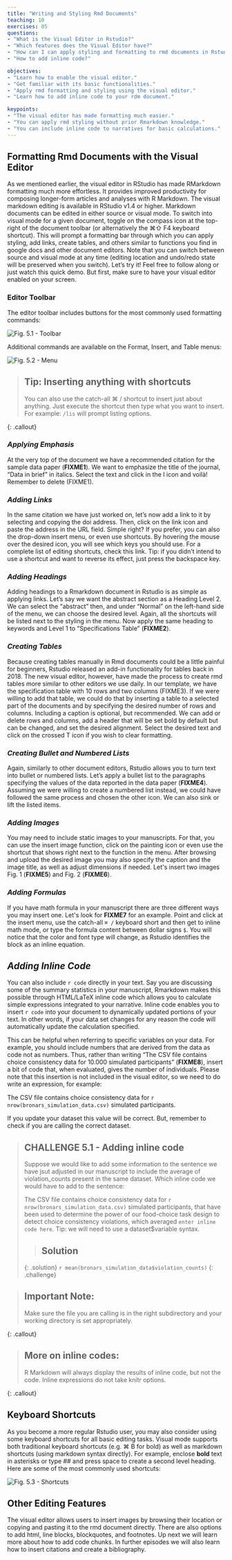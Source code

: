 ```yaml
---
title: "Writing and Styling Rmd Documents"
teaching: 10
exercises: 05
questions:
- "What is the Visual Editor in Rstudio?"
- "Which features does the Visual Editor have?"
- "How can I can apply styling and formatting to rmd documents in Rstudio more easily?"
- "How to add inline code?"

objectives:
- "Learn how to enable the visual editor."
- "Get familiar with its basic functionalities."
- "Apply rmd formatting and styling using the visual editor."
- "Learn how to add inline code to your rdm document."

keypoints:
- "The visual editor has made formatting much easier."
- "You can apply rmd styling without prior Rmarkdown knowledge."
- "You can include inline code to narratives for basic calculations."
---
```


## Formatting Rmd Documents with the Visual Editor

As we mentioned earlier, the visual editor in RStudio has made RMarkdown formatting much more effortless. It provides improved productivity for composing longer-form articles and analyses with R Markdown. The visual markdown editing is available in RStudio v1.4 or higher. Markdown documents can be edited in either source or visual mode. To switch into visual mode for a given document, toggle on the compass  icon at the top-right of the document toolbar (or alternatively the ⌘⇧ F4 keyboard shortcut). This will prompt a formatting bar through which you can apply styling, add links, create tables, and others similar to functions you find in google docs and other document editors. Note that you can switch between source and visual mode at any time (editing location and undo/redo state will be preserved when you switch). Let’s try it! Feel free to follow along or just watch this quick demo. But first, make sure to have your visual editor enabled on your screen. 

### Editor Toolbar

The editor toolbar includes buttons for the most commonly used formatting commands:

![Fig. 5.1 - Toolbar](../fig/05-toolbar.png)

Additional commands are available on the Format, Insert, and Table menus:

![Fig. 5.2 - Menu](../fig/05-menu.png)

> ## Tip: Inserting anything with shortcuts
> You can also use the catch-all ⌘ / shortcut to insert just about anything. Just execute the shortcut then type what you want to insert. For example: `/lis` will prompt listing options.
>
{: .callout}


### *Applying Emphasis*

At the very top of the document we have a recommended citation for the sample data paper (**FIXME1**). We want to emphasize the title of the journal, “Data in brief” in italics. Select the text and click in the I icon and voilà! Remember to delete (FIXME1).


### *Adding Links*
In the same citation we have just worked on, let’s now add a link to it by selecting and copying the doi address. Then, click on the link icon and paste the address in the URL field. Simple right? If you prefer, you can also the drop-down insert menu, or even use shortcuts. By hovering the mouse over the desired icon, you will see which keys you should use. For a complete list of editing shortcuts, check this link. Tip: if you didn’t intend to use a shortcut and want to reverse its effect, just press the backspace key.


### *Adding Headings*

Adding headings to a Rmarkdown document in Rstudio is as simple as applying links. Let’s say we want the abstract section as a Heading Level 2. We can select the “abstract” then, and under “Normal” on the left-hand side of the menu, we can choose the desired level. Again, all the shortcuts will be listed next to the styling in the menu. Now apply the same heading to keywords and Level 1 to “Specifications Table” (**FIXME2**).


### *Creating Tables*

Because creating tables manually in Rmd documents could be a little painful for beginners, Rstudio released an add-in functionality for tables back in 2018. The new visual editor, however, have made the process to create rmd tables more similar to other editors we use daily. In our template, we have the specification table with 10 rows and two columns (FIXME3). If we were willing to add that table, we could do that by inserting a table to a selected part of the documents and by specifying the desired number of rows and columns.  Including a caption is optional, but recommended. We can add or delete rows and columns, add a header that will be set bold by default but can be changed, and set the desired alignment. Select the desired text and click on the crossed T icon if you wish to clear formatting.


### *Creating Bullet and Numbered Lists*

Again, similarly to other document editors, Rstudio allows you to turn text into bullet or numbered lists. Let’s apply a bullet list to the paragraphs specifying the values of the data reported in the data paper (**FIXME4**). Assuming we were willing to create a numbered list instead, we could have followed the same process and chosen the other icon. We can also sink or lift the listed items.


### *Adding Images*

You may need to include static images to your manuscripts. For that, you can use the insert image function, click on the painting icon or even use the shortcut that shows right next to the function in the menu. After browsing and upload the desired image you may also specify the caption and the image title, as well as adjust dimensions if needed. Let's insert two images Fig. 1 (**FIXME5**) and Fig. 2 (**FIXME6**).  


### *Adding Formulas*

If you have math formula in your manuscript there are three different ways you may insert one. Let's look for **FIXME7** for an example. Point and click at the insert menu, use the catch-all `⌘ /` keyboard short and then get to inline math mode, or type the formula content between dollar signs `$`. You will notice that the color and font type will change, as Rstudio identifies the block as an inline equation.

## *Adding Inline Code*
You can also include `r code` directly in your text. Say you are discussing some of the summary statistics in your manuscript, Rmarkdown makes this possible through HTML/LaTeX inline code which allows you to calculate simple expressions integrated to your narrative. Inline code enables you to insert `r code` into your document to dynamically updated portions of your text. In other words, if your data set changes for any reason the code will automatically update the calculation specified. 

This can be helpful when referring to specific variables on your data. For example, you should include numbers that are derived from the data as code not as numbers. Thus, rather than writing “The CSV file contains choice consistency data for 10.000 simulated participants” (**FIXME8**), insert a bit of code that, when evaluated, gives the number of individuals. Please note that this insertion is not included in the visual editor, so we need to do write an expression, for example:

The CSV file contains choice consistency data for ``r nrow(bronars_simulation_data.csv)`` simulated participants.

If you update your dataset this value will be correct. But, remember to check if you are calling the correct dataset.

> ## CHALLENGE 5.1 - Adding inline code
> Suppose we would like to add some information to the sentence we have jsut adjusted in our manuscript to include the average of violation_counts present in the same dataset. Which inline code we would have to add to the sentence: 
> 
> The CSV file contains choice consistency data for `r nrow(bronars_simulation_data.csv)` simulated participants, that have been used to determine the power of our food-choice task design to detect choice consistency violations, which averaged ``enter inline code here``. Tip: we will need to use a dataset$variable syntax.
>> ## Solution
>> 
> {: .solution}
> ``r mean(bronars_simulation_data$violation_counts)``
{: .challenge}

> ## Important Note:
> Make sure the file you are calling is in the right subdirectory and your working directory is set appropriately.
>
{: .callout}


> ## More on inline codes:
> R Markdown will always display the results of inline code, but not the code. Inline expressions do not take knitr options.
>
{: .callout}


## Keyboard Shortcuts
As you become a more regular Rstudio user, you may also consider using some keyboard shortcuts for all basic editing tasks. Visual mode supports both traditional keyboard shortcuts (e.g. ⌘ B for bold) as well as markdown shortcuts (using markdown syntax directly). For example, enclose **bold** text in asterisks or type ## and press space to create a second level heading. Here are some of the most commonly used shortcuts:

![Fig. 5.3 - Shortcuts](../fig/05-shortcuts.png)


## Other Editing Features
The visual editor allows users to insert images by browsing their location or copying and pasting it to the rmd document directly. There are also options to add html, line blocks, blockquotes, and footnotes. Up next we will learn more about how to add code chunks. In further episodes we will also learn how to insert citations and create a bibliography.
